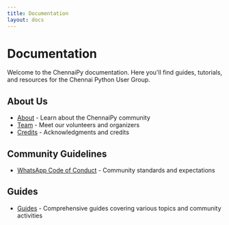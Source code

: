 ```yaml
---
title: Documentation
layout: docs
---
```


# Documentation

Welcome to the ChennaiPy documentation. Here you'll find guides, tutorials, and resources for the Chennai Python User Group.

## About Us

- [About](/docs/about/) - Learn about the ChennaiPy community
- [Team](/docs/team/) - Meet our volunteers and organizers
- [Credits](/docs/credits/) - Acknowledgments and credits

## Community Guidelines

- [WhatsApp Code of Conduct](/docs/whatsapp-coc/) - Community standards and expectations

## Guides

- [Guides](/docs/guide/) - Comprehensive guides covering various topics and community activities

